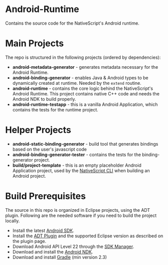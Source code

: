 # Android-Runtime
Contains the source code for the NativeScript's Android runtime.

# Main Projects
The repo is structured in the following projects (ordered by dependencies):

* **android-metadata-generator** - generates metadata necessary for the Android Runtime.
* **android-binding-generator** - enables Java & Android types to be dynamically created at runtime. Needed by the `extend` routine.
* **android-runtime** - contains the core logic behind the NativeScript's Android Runtime. This project contains native C++ code and needs the Android NDK to build properly.
* **android-runtime-testapp** - this is a vanilla Android Application, which contains the tests for the runtime project.

# Helper Projects

* **android-static-binding-generator** - build tool that generates bindings based on the user's javascript code
* **android-binding-generator-tester** - contains the tests for the binding-generator project.
* **build/project-template** - this is an empty placeholder Android Application project, used by the [NativeScript CLI](https://github.com/NativeScript/nativescript-cli) when building an Android project.

# Build Prerequisites
The source in this repo is organized in Eclipse projects, using the ADT plugin. Following are the needed software if you need to build the project locally.

* Install the latest [Android SDK](http://developer.android.com/sdk/index.html#Other).
* Install the [ADT Plugin](http://developer.android.com/tools/sdk/eclipse-adt.html) and the supported Eclipse version as described on the plugin page.
* Download Android API Level 22 through the [SDK Manager](http://developer.android.com/tools/help/sdk-manager.html).
* Download and install the [Android NDK](https://developer.android.com/tools/sdk/ndk/index.html).
* Download and install [Gradle](https://gradle.org/) (min version 2.3)
